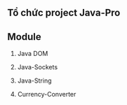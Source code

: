 ## Tổ chức project Java-Pro


## Module
1. Java DOM

2. Java-Sockets

3. Java-String

4. Currency-Converter